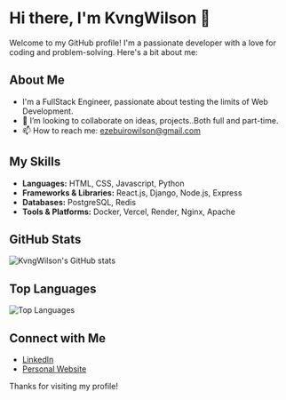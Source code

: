 # Hi there, I'm KvngWilson 👋

Welcome to my GitHub profile! I'm a passionate developer with a love for coding and problem-solving. Here's a bit about me:

## About Me

- I'm a FullStack Engineer, passionate about testing the limits of Web Development.
- 👯 I’m looking to collaborate on ideas, projects..Both full and part-time.
- 📫 How to reach me: ezebuirowilson@gmail.com

## My Skills

- **Languages:** HTML, CSS, Javascript, Python
- **Frameworks & Libraries:** React.js, Django, Node.js, Express
- **Databases:** PostgreSQL, Redis
- **Tools & Platforms:** Docker, Vercel, Render, Nginx, Apache

## GitHub Stats

![KvngWilson's GitHub stats](https://github-readme-stats.vercel.app/api?username=KvngWilson&show_icons=true&theme=radical)

## Top Languages

![Top Languages](https://github-readme-stats.vercel.app/api/top-langs/?username=KvngWilson&layout=compact&theme=radical)

## Connect with Me

- [LinkedIn](http://linkedin.com/in/ezebuiro-wilson-150467137)
- [Personal Website](your_website)

Thanks for visiting my profile!
